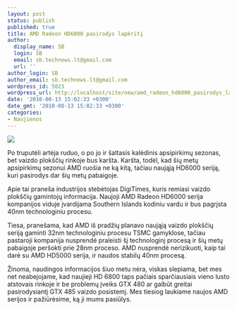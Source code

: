 ```yaml
---
layout: post
status: publish
published: true
title: AMD Radeon HD6000 pasirodys lapkritį
author:
  display_name: SB
  login: SB
  email: sb.technews.lt@gmail.com
  url: ''
author_login: SB
author_email: sb.technews.lt@gmail.com
wordpress_id: 5023
wordpress_url: http://localhost/site/new/amd_radeon_hd6000_pasirodys_lapkriti/
date: '2010-08-13 15:02:33 +0300'
date_gmt: '2010-08-13 15:02:33 +0300'
categories:
- Naujienos
---
```

<div class="imgright"><img src="http://www.part.lt/img/5116a220d9c00bcd99eb74c78c61ddd8119.jpg"  /></div>
<p>Po truputėli artėja ruduo, o po jo ir šaltasis kalėdinis apsipirkimų sezonas, bet vaizdo plokščių rinkoje bus karšta. Karšta, todėl, kad šių metų apsipirkimų sezonui AMD ruošia ne ką kitą, tačiau naująją HD6000 seriją, kuri pasirodys dar šių metų pabaigoje.</p>
<p>Apie tai praneša industrijos stebėtojas DigiTimes, kuris remiasi vaizdo plokščių gamintojų informacija. Naujoji AMD Radeon HD6000 serija kompanijos viduje įvardijama Southern Islands kodiniu vardu ir bus pagrįsta 40nm technologiniu procesu.</p>
<p>Tiesa, pranešama, kad AMD iš pradžių planavo naująją vaizdo plokščių seriją gaminti 32nm technologiniu procesu TSMC gamyklose, tačiau pastaroji kompanija nusprendė praleisti šį technologinį procesą ir šių metų pabaigoje peršokti prie 28nm proceso. AMD nusprendė nerizikuoti, kaip tai darė su AMD HD5000 serija, ir naudos stabilų 40nm procesą.</p>
<p>Žinoma, naudingos informacijos šiuo metu nėra, viskas slepiama, bet mes net neabejojame, kad naujieji HD 6800 taps pačiais sparčiausiais vieno lusto atstovais rinkoje ir be problemų įveiks GTX 480 ar galbūt greitai pasirodysiantį GTX 485 vaizdo posistemį. Mes tiesiog laukiame naujos AMD serijos ir pažiūrėsime, ką ji mums pasiūlys.</p>
